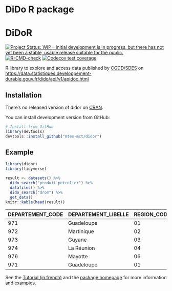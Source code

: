 DiDo R package
================

<!-- README.md is generated from README.Rmd. Please edit that file -->

# DiDoR

<!-- badges: start -->

[<img src="https://www.repostatus.org/badges/latest/wip.svg"
target="_blank"
alt="Project Status: WIP – Initial development is in progress, but there has not yet been a stable, usable release suitable for the public." />](https://www.repostatus.org/#wip)
[![R-CMD-check](https://github.com/MTES-MCT/didor/workflows/R-CMD-check/badge.svg)](https://github.com/MTES-MCT/didor/actions/workflows/check-release.yaml)
[![Codecov test
coverage](https://codecov.io/gh/nbc/didor/branch/main/graph/badge.svg)](https://codecov.io/gh/nbc/didor?branch=main)
<!-- badges: end -->

R library to explore and access data published by
[CGDD/SDES](https://www.statistiques.developpement-durable.gouv.fr/) on
<https://data.statistiques.developpement-durable.gouv.fr/dido/api/v1/apidoc.html>

## Installation

There’s no released version of didor on
[CRAN](https://CRAN.R-project.org).

You can install development version from GitHub:

``` r
# Install from GitHub
library(devtools)
devtools::install_github("mtes-mct/didor")
```

## Example

``` r
library(didor)
library(tidyverse)

result <- datasets() %>%
  dido_search("produit-petrolier") %>%
  datafiles() %>%
  dido_search("drom") %>%
  get_data()
knitr::kable(head(result))
```

| DEPARTEMENT_CODE | DEPARTEMENT_LIBELLE | REGION_CODE | REGION_LIBELLE | ANNEE | ESSENCE_M3 | GAZOLE_M3 | FIOUL_M3 | GPL_M3 | CARBUREACTEUR_M3 |
|:-----------------|:--------------------|:------------|:---------------|:------|:-----------|:----------|:---------|:-------|:-----------------|
| 971              | Guadeloupe          | 01          | Guadeloupe     | 2021  | 118664     | 190809    | 246583   | 20837  | 107177           |
| 972              | Martinique          | 02          | Martinique     | 2021  | 125134     | 171964    | 377837   | 17536  | 88983            |
| 973              | Guyane              | 03          | Guyane         | 2021  | 39528      | 106097    | 78464    | 8826   | 35147            |
| 974              | La Réunion          | 04          | La Réunion     | 2021  | 151834     | 494126    | 266309   | 38040  | 192811           |
| 976              | Mayotte             | 06          | Mayotte        | 2021  | 22575      | 133408    | 0        | 11427  | 7061             |
| 971              | Guadeloupe          | 01          | Guadeloupe     | 2020  | 112378     | 187242    | 273707   | 21455  | 96587            |

See the [Tutorial (in
french)](https://mtes-mct.github.io/didor/articles/premiers_pas.html)
and the [package homepage](https://mtes-mct.github.io/didor/) for more
information and examples.

